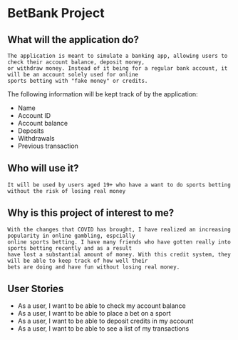 # BetBank Project

## What will the application do?

    The application is meant to simulate a banking app, allowing users to check their account balance, deposit money,
    or withdraw money. Instead of it being for a regular bank account, it will be an account solely used for online 
    sports betting with "fake money" or credits.

The following information will be kept track of by the application:

- Name
- Account ID
- Account balance
- Deposits
- Withdrawals
- Previous transaction

## Who will use it?
    It will be used by users aged 19+ who have a want to do sports betting without the risk of losing real money

## Why is this project of interest to me?
    With the changes that COVID has brought, I have realized an increasing popularity in online gambling, espcially
    online sports betting. I have many friends who have gotten really into sports betting recently and as a result
    have lost a substantial amount of money. With this credit system, they will be able to keep track of how well their
    bets are doing and have fun without losing real money.

## User Stories

- As a user, I want to be able to check my account balance 
- As a user, I want to be able to place a bet on a sport
- As a user, I want to be able to deposit credits in my account
- As a user, I want to be able to see a list of my transactions